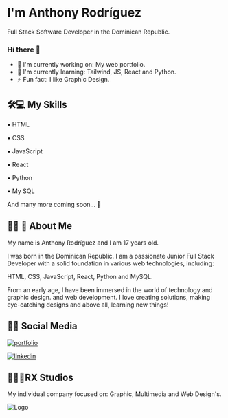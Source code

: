 
# I'm Anthony Rodríguez
Full Stack Software Developer in the Dominican Republic.

### Hi there 👋

- 🔭 I'm currently working on: My web portfolio.
- 🌱 I'm currently learning: Tailwind, JS, React and Python.
- ⚡ Fun fact: I like Graphic Design.
  
## 🛠💻 My Skills
• HTML

• CSS

• JavaScript

• React

• Python

• My SQL

And many more coming soon... 👀

## 👨‍💻 🚀 About Me
My name is Anthony Rodríguez and I am 17 years old.

I was born in the Dominican Republic. I am a passionate Junior Full Stack Developer with a solid foundation in various web technologies, including:

HTML, CSS, JavaScript, React, Python and MySQL.

From an early age, I have been immersed in the world of technology and graphic design. and web development. I love creating solutions, making eye-catching designs and above all, learning new things!


## 📱🔗 Social Media
[![portfolio](https://img.shields.io/badge/my_portfolio-000?style=for-the-badge&logo=ko-fi&logoColor=white)](google.com)

[![linkedin](https://img.shields.io/badge/linkedin-0A66C2?style=for-the-badge&logo=linkedin&logoColor=white)](https://www.linkedin.com/in/anthonyrodriguez0506/)


## ‍💼👨‍💼RX Studios
My individual company focused on: Graphic, Multimedia and Web Design's.

![Logo](https://i.ibb.co/PgpqPLd/RX-Studios.png)

